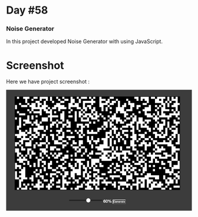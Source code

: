 # Day #58

### Noise Generator
In this project developed Noise Generator with using JavaScript.

# Screenshot
Here we have project screenshot :

![screenshot](screenshot.png)